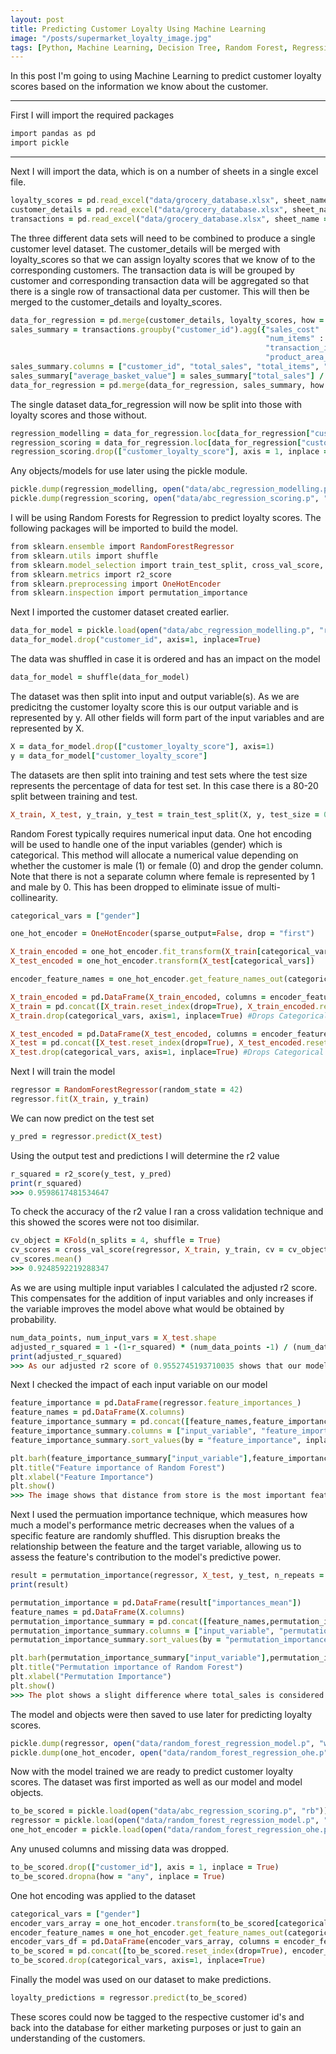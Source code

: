 ```yaml
---
layout: post
title: Predicting Customer Loyalty Using Machine Learning
image: "/posts/supermarket_loyalty_image.jpg"
tags: [Python, Machine Learning, Decision Tree, Random Forest, Regression]
---
```


In this post I'm going to using Machine Learning to predict customer loyalty scores based on the information we know about the customer.

---

First I will import the required packages 

```ruby
import pandas as pd
import pickle
```
---

Next I will import the data, which is on a number of sheets in a single excel file.

```ruby
loyalty_scores = pd.read_excel("data/grocery_database.xlsx", sheet_name = "loyalty_scores")
customer_details = pd.read_excel("data/grocery_database.xlsx", sheet_name = "customer_details")
transactions = pd.read_excel("data/grocery_database.xlsx", sheet_name = "transactions")
```

The three different data sets will need to be combined to produce a single customer level dataset. The customer_details will be merged with loyalty_scores so that we can assign loyalty scores that we know of to the corresponding customers. The transaction data is will be grouped by customer and corresponding transaction data will be aggregated so that there is a single row of transactional data per customer. This will then be merged to the customer_details and loyalty_scores.

```ruby
data_for_regression = pd.merge(customer_details, loyalty_scores, how = "left", on = "customer_id")
sales_summary = transactions.groupby("customer_id").agg({"sales_cost" : "sum",
                                                         "num_items" : "sum",
                                                         "transaction_id" : "count",
                                                         "product_area_id" : "nunique"}).reset_index()
sales_summary.columns = ["customer_id", "total_sales", "total_items", "transaction_count", "product_area_count"]
sales_summary["average_basket_value"] = sales_summary["total_sales"] / sales_summary["transaction_count"]
data_for_regression = pd.merge(data_for_regression, sales_summary, how = "inner", on = "customer_id")
```

The single dataset data_for_regression will now be split into those with loyalty scores and those without.

```ruby
regression_modelling = data_for_regression.loc[data_for_regression["customer_loyalty_score"].notna()]
regression_scoring = data_for_regression.loc[data_for_regression["customer_loyalty_score"].isna()]
regression_scoring.drop(["customer_loyalty_score"], axis = 1, inplace = True)
```

Any objects/models for use later using the pickle module.

```ruby
pickle.dump(regression_modelling, open("data/abc_regression_modelling.p", "wb"))    
pickle.dump(regression_scoring, open("data/abc_regression_scoring.p", "wb"))
```
I will be using Random Forests for Regression to predict loyalty scores. The following packages will be imported to build the model.

```ruby
from sklearn.ensemble import RandomForestRegressor
from sklearn.utils import shuffle
from sklearn.model_selection import train_test_split, cross_val_score, KFold
from sklearn.metrics import r2_score
from sklearn.preprocessing import OneHotEncoder
from sklearn.inspection import permutation_importance
```

Next I imported the customer dataset created earlier.

```ruby
data_for_model = pickle.load(open("data/abc_regression_modelling.p", "rb"))
data_for_model.drop("customer_id", axis=1, inplace=True)
```
The data was shuffled in case it is ordered and has an impact on the model  

```ruby
data_for_model = shuffle(data_for_model)
```
The dataset was then split into input and output variable(s). As we are predicitng the customer loyalty score this is our output variable and is represented by y. All other fields will form part of the input variables and are represented by X.

```ruby
X = data_for_model.drop(["customer_loyalty_score"], axis=1)
y = data_for_model["customer_loyalty_score"]
```

The datasets are then split into training and test sets where the test size represents the percentage of data for test set. In this case there is a 80-20 split between training and test.

```ruby
X_train, X_test, y_train, y_test = train_test_split(X, y, test_size = 0.2)
```
Random Forest typically requires numerical input data. One hot encoding will be used to handle one of the input variables (gender) which is categorical. This method will allocate a numerical value depending on whether the customer is male (1) or female (0) and drop the gender column. Note that there is not a separate column where female is represented by 1 and male by 0. This has been dropped to eliminate issue of multi-collinearity.

```ruby
categorical_vars = ["gender"]

one_hot_encoder = OneHotEncoder(sparse_output=False, drop = "first") 

X_train_encoded = one_hot_encoder.fit_transform(X_train[categorical_vars])
X_test_encoded = one_hot_encoder.transform(X_test[categorical_vars])

encoder_feature_names = one_hot_encoder.get_feature_names_out(categorical_vars)

X_train_encoded = pd.DataFrame(X_train_encoded, columns = encoder_feature_names)
X_train = pd.concat([X_train.reset_index(drop=True), X_train_encoded.reset_index(drop=True)], axis=1)   #axis=1 means we are looking at columns
X_train.drop(categorical_vars, axis=1, inplace=True) #Drops Categorical variable columns

X_test_encoded = pd.DataFrame(X_test_encoded, columns = encoder_feature_names)
X_test = pd.concat([X_test.reset_index(drop=True), X_test_encoded.reset_index(drop=True)], axis=1)   #axis=1 means we are looking at columns
X_test.drop(categorical_vars, axis=1, inplace=True) #Drops Categorical variable columns
```
Next I will train the model

```ruby
regressor = RandomForestRegressor(random_state = 42)
regressor.fit(X_train, y_train)
```
We can now predict on the test set

```ruby
y_pred = regressor.predict(X_test)
```
Using the output test and predictions I will determine the r2 value
```ruby
r_squared = r2_score(y_test, y_pred)
print(r_squared)
>>> 0.9598617481534647
```
To check the accuracy of the r2 value I ran a cross validation technique and this showed the scores were not too disimilar.

```ruby
cv_object = KFold(n_splits = 4, shuffle = True)
cv_scores = cross_val_score(regressor, X_train, y_train, cv = cv_object, scoring = "r2")
cv_scores.mean()
>>> 0.9248592219288347
```
As we are using multiple input variables I calculated the adjusted r2 score. This compensates for the addition of input variables and only increases if the variable improves the model above what would be obtained by probability.

```ruby
num_data_points, num_input_vars = X_test.shape
adjusted_r_squared = 1 -(1-r_squared) * (num_data_points -1) / (num_data_points - num_input_vars - 1)
print(adjusted_r_squared)
>>> As our adjusted r2 score of 0.9552745193710035 shows that our model if fit for purpose.
```
Next I checked the impact of each input variable on our model

```ruby
feature_importance = pd.DataFrame(regressor.feature_importances_)
feature_names = pd.DataFrame(X.columns)
feature_importance_summary = pd.concat([feature_names,feature_importance], axis = 1)
feature_importance_summary.columns = ["input_variable", "feature_importance"]
feature_importance_summary.sort_values(by = "feature_importance", inplace = True)

plt.barh(feature_importance_summary["input_variable"],feature_importance_summary["feature_importance"])
plt.title("Feature importance of Random Forest")
plt.xlabel("Feature Importance")
plt.show()
>>> The image shows that distance from store is the most important feature for predicting loyalty scores. <img width="939" height="563" alt="image" src="https://github.com/user-attachments/assets/3ffdbfc4-3df5-4e01-b8c8-3d2f82550358" />
```
Next I used the permuation importance technique, which measures how much a model's performance metric decreases when the values of a specific feature are randomly shuffled. This disruption breaks the relationship between the feature and the target variable, allowing us to assess the feature's contribution to the model's predictive power.

```ruby
result = permutation_importance(regressor, X_test, y_test, n_repeats = 10, random_state = 42)
print(result)

permutation_importance = pd.DataFrame(result["importances_mean"])
feature_names = pd.DataFrame(X.columns)
permutation_importance_summary = pd.concat([feature_names,permutation_importance], axis = 1)
permutation_importance_summary.columns = ["input_variable", "permutation_importance"]
permutation_importance_summary.sort_values(by = "permutation_importance", inplace = True)

plt.barh(permutation_importance_summary["input_variable"],permutation_importance_summary["permutation_importance"])
plt.title("Permutation importance of Random Forest")
plt.xlabel("Permutation Importance")
plt.show()
>>> The plot shows a slight difference where total_sales is considered to have a bit more of an impact but verifies that distance from store is the most significant metric in predicting loyalty score. In fact this technique has show it is more impactful. <img width="936" height="563" alt="image" src="https://github.com/user-attachments/assets/f4e38b36-eeb3-40aa-a9d6-17f5e6621888" />
```
The model and objects were then saved to use later for predicting loyalty scores.

```ruby
pickle.dump(regressor, open("data/random_forest_regression_model.p", "wb"))
pickle.dump(one_hot_encoder, open("data/random_forest_regression_ohe.p", "wb"))
```
Now with the model trained we are ready to predict customer loyalty scores. The dataset was first imported as well as our model and model objects.

```ruby
to_be_scored = pickle.load(open("data/abc_regression_scoring.p", "rb"))
regressor = pickle.load(open("data/random_forest_regression_model.p", "rb"))
one_hot_encoder = pickle.load(open("data/random_forest_regression_ohe.p", "rb"))
```
Any unused columns and missing data was dropped.

```ruby
to_be_scored.drop(["customer_id"], axis = 1, inplace = True)
to_be_scored.dropna(how = "any", inplace = True)
```
One hot encoding was applied to the dataset

```ruby
categorical_vars = ["gender"]
encoder_vars_array = one_hot_encoder.transform(to_be_scored[categorical_vars])
encoder_feature_names = one_hot_encoder.get_feature_names_out(categorical_vars)
encoder_vars_df = pd.DataFrame(encoder_vars_array, columns = encoder_feature_names)
to_be_scored = pd.concat([to_be_scored.reset_index(drop=True), encoder_vars_df.reset_index(drop=True)], axis=1)
to_be_scored.drop(categorical_vars, axis=1, inplace=True)
```
Finally the model was used on our dataset to make predictions.

```ruby
loyalty_predictions = regressor.predict(to_be_scored)
```
These scores could now be tagged to the respective customer id's and back into the database for either marketing purposes or just to gain an understanding of the customers.
